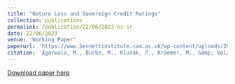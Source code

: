 ```yaml
---
title: "Nature Loss and Sovereign Credit Ratings"
collection: publications
permalink: /publication/22/06/2023-ns-sr
date: 22/06/2023
venue: 'Working Paper'
paperurl: 'https://www.bennettinstitute.cam.ac.uk/wp-content/uploads/2022/06/NatureLossSovereignCreditRatings.pdf'
citation: 'Agarwala, M., Burke, M., Klusak, P., Kraemer, M., &amp; Volz, U. (2022). Nature loss and sovereign credit ratings.'
---
```

[Download paper here](https://www.bennettinstitute.cam.ac.uk/wp-content/uploads/2022/06/NatureLossSovereignCreditRatings.pdf)
